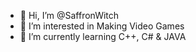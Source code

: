 - 👋 Hi, I’m @SaffronWitch
- 👀 I’m interested in Making Video Games
- 🌱 I’m currently learning C++, C# & JAVA

<!---
SaffronWitch/SaffronWitch is a ✨ special ✨ repository because its `README.md` (this file) appears on your GitHub profile.
You can click the Preview link to take a look at your changes.
--->
